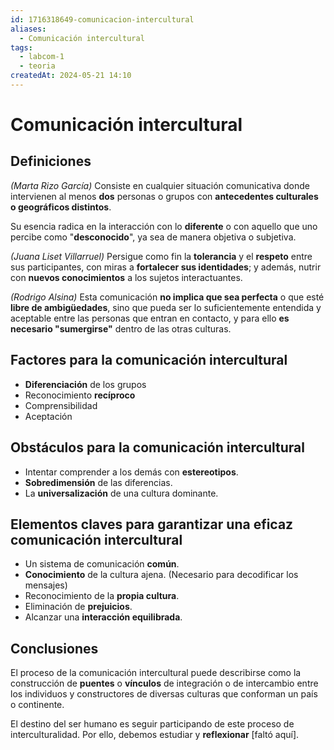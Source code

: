 ```yaml
---
id: 1716318649-comunicacion-intercultural
aliases:
  - Comunicación intercultural
tags:
  - labcom-1
  - teoria
createdAt: 2024-05-21 14:10
---
```


# Comunicación intercultural

## Definiciones

*(Marta Rizo García)* Consiste en cualquier situación comunicativa donde intervienen al menos **dos** personas o grupos con **antecedentes culturales o geográficos distintos**.

Su esencia radica en la interacción con lo **diferente** o con aquello que uno percibe como "**desconocido**", ya sea de manera objetiva o subjetiva.

*(Juana Liset Villarruel)* Persigue como fin la **tolerancia** y el **respeto** entre sus participantes, con miras a **fortalecer sus identidades**; y además, nutrir con **nuevos conocimientos** a los sujetos interactuantes.

*(Rodrigo Alsina)* Esta comunicación **no implica que sea perfecta** o que esté **libre de ambigüedades**, sino que pueda ser lo suficientemente entendida y aceptable entre las personas que entran en contacto, y para ello **es necesario "sumergirse"** dentro de las otras culturas.

## Factores para la comunicación intercultural

- **Diferenciación** de los grupos
- Reconocimiento **recíproco**
- Comprensibilidad
- Aceptación

## Obstáculos para la comunicación intercultural

- Intentar comprender a los demás con **estereotipos**.
- **Sobredimensión** de las diferencias.
- La **universalización** de una cultura dominante.

## Elementos claves para garantizar una eficaz comunicación intercultural

- Un sistema de comunicación **común**.
- **Conocimiento** de la cultura ajena. (Necesario para decodificar los mensajes)
- Reconocimiento de la **propia cultura**.
- Eliminación de **prejuicios**.
- Alcanzar una **interacción equilibrada**.

## Conclusiones

El proceso de la comunicación intercultural puede describirse como la construcción de **puentes** o **vínculos** de integración o de intercambio entre los individuos y constructores de diversas culturas que conforman un país o continente.

El destino del ser humano es seguir participando de este proceso de interculturalidad. Por ello, debemos estudiar y **reflexionar** \[faltó aquí\].
